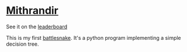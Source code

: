 # [Mithrandir](https://play.battlesnake.com/s/snk_t9GGBD3PTttS9FFxTRDYhtrV/)

See it on the [leaderboard](https://play.battlesnake.com/arena/global)

This is my first [battlesnake](https://play.battlesnake.com). It's a python program implementing a simple decision tree.
